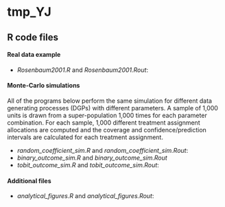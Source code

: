 # tmp_YJ

## R code files
#### Real data example
* *Rosenbaum2001.R* and *Rosenbaum2001.Rout*:

#### Monte-Carlo simulations
All of the programs below perform the same simulation for different data generating processes (DGPs) with different parameters. A sample of 1,000 units is drawn from a super-population 1,000 times for each parameter combination. For each sample, 1,000 different treatment assignment allocations are computed and the coverage and confidence/prediction intervals are calculated for each treatment assignment. 

* *random_coefficient_sim.R* and *random_coefficient_sim.Rout*: 
* *binary_outcome_sim.R* and *binary_outcome_sim.Rout*
* *tobit_outcome_sim.R* and *tobit_outcome_sim.Rout*:

#### Additional files
* *analytical_figures.R* and *analytical_figures.Rout*:


